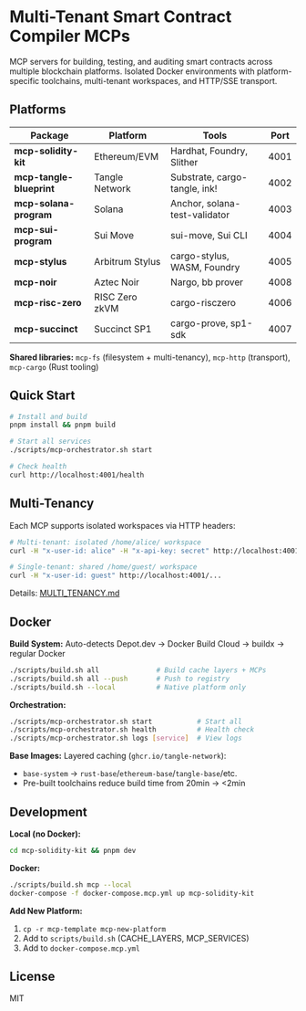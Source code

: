 # Multi-Tenant Smart Contract Compiler MCPs

MCP servers for building, testing, and auditing smart contracts across multiple blockchain platforms. Isolated Docker environments with platform-specific toolchains, multi-tenant workspaces, and HTTP/SSE transport.

## Platforms

| Package | Platform | Tools | Port |
|---------|----------|-------|------|
| **mcp-solidity-kit** | Ethereum/EVM | Hardhat, Foundry, Slither | 4001 |
| **mcp-tangle-blueprint** | Tangle Network | Substrate, cargo-tangle, ink! | 4002 |
| **mcp-solana-program** | Solana | Anchor, solana-test-validator | 4003 |
| **mcp-sui-program** | Sui Move | sui-move, Sui CLI | 4004 |
| **mcp-stylus** | Arbitrum Stylus | cargo-stylus, WASM, Foundry | 4005 |
| **mcp-noir** | Aztec Noir | Nargo, bb prover | 4008 |
| **mcp-risc-zero** | RISC Zero zkVM | cargo-risczero | 4006 |
| **mcp-succinct** | Succinct SP1 | cargo-prove, sp1-sdk | 4007 |

**Shared libraries:** `mcp-fs` (filesystem + multi-tenancy), `mcp-http` (transport), `mcp-cargo` (Rust tooling)

## Quick Start

```bash
# Install and build
pnpm install && pnpm build

# Start all services
./scripts/mcp-orchestrator.sh start

# Check health
curl http://localhost:4001/health
```

## Multi-Tenancy

Each MCP supports isolated workspaces via HTTP headers:

```bash
# Multi-tenant: isolated /home/alice/ workspace
curl -H "x-user-id: alice" -H "x-api-key: secret" http://localhost:4001/...

# Single-tenant: shared /home/guest/ workspace
curl -H "x-user-id: guest" http://localhost:4001/...
```

Details: [MULTI_TENANCY.md](./MULTI_TENANCY.md)

## Docker

**Build System:** Auto-detects Depot.dev → Docker Build Cloud → buildx → regular Docker

```bash
./scripts/build.sh all              # Build cache layers + MCPs
./scripts/build.sh all --push       # Push to registry
./scripts/build.sh --local          # Native platform only
```

**Orchestration:**
```bash
./scripts/mcp-orchestrator.sh start           # Start all
./scripts/mcp-orchestrator.sh health          # Health check
./scripts/mcp-orchestrator.sh logs [service]  # View logs
```

**Base Images:** Layered caching (`ghcr.io/tangle-network`):
- `base-system` → `rust-base`/`ethereum-base`/`tangle-base`/etc.
- Pre-built toolchains reduce build time from 20min → <2min

## Development

**Local (no Docker):**
```bash
cd mcp-solidity-kit && pnpm dev
```

**Docker:**
```bash
./scripts/build.sh mcp --local
docker-compose -f docker-compose.mcp.yml up mcp-solidity-kit
```

**Add New Platform:**
1. `cp -r mcp-template mcp-new-platform`
2. Add to `scripts/build.sh` (CACHE_LAYERS, MCP_SERVICES)
3. Add to `docker-compose.mcp.yml`

## License

MIT
